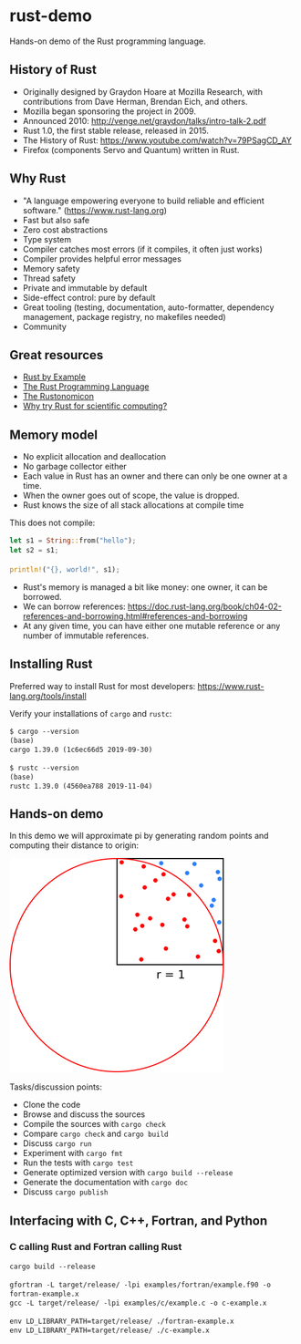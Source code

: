 

# rust-demo

Hands-on demo of the Rust programming language.


## History of Rust

- Originally designed by Graydon Hoare at Mozilla Research, with contributions from Dave Herman, Brendan Eich, and others.
- Mozilla began sponsoring the project in 2009.
- Announced 2010: http://venge.net/graydon/talks/intro-talk-2.pdf
- Rust 1.0, the first stable release, released in 2015.
- The History of Rust: https://www.youtube.com/watch?v=79PSagCD_AY
- Firefox (components Servo and Quantum) written in Rust.


## Why Rust

- "A language empowering everyone to build reliable and efficient software." (https://www.rust-lang.org)
- Fast but also safe
- Zero cost abstractions
- Type system
- Compiler catches most errors (if it compiles, it often just works)
- Compiler provides helpful error messages
- Memory safety
- Thread safety
- Private and immutable by default
- Side-effect control: pure by default
- Great tooling (testing, documentation, auto-formatter, dependency management, package registry, no makefiles needed)
- Community


## Great resources

- [Rust by Example](https://doc.rust-lang.org/rust-by-example/)
- [The Rust Programming Language](https://doc.rust-lang.org/book/)
- [The Rustonomicon](https://doc.rust-lang.org/nomicon/)
- [Why try Rust for scientific computing?](https://erambler.co.uk/blog/why-give-rust-a-try/)


## Memory model

- No explicit allocation and deallocation
- No garbage collector either
- Each value in Rust has an owner and there can only be one owner at a time.
- When the owner goes out of scope, the value is dropped.
- Rust knows the size of all stack allocations at compile time

This does not compile:
```rust
let s1 = String::from("hello");
let s2 = s1;

println!("{}, world!", s1);
```

- Rust's memory is managed a bit like money: one owner, it can be borrowed.
- We can borrow references: https://doc.rust-lang.org/book/ch04-02-references-and-borrowing.html#references-and-borrowing
- At any given time, you can have either one mutable reference or any number of immutable references.


## Installing Rust

Preferred way to install Rust for most developers: https://www.rust-lang.org/tools/install

Verify your installations of `cargo` and `rustc`:
```
$ cargo --version                                                                                                                                      (base)
cargo 1.39.0 (1c6ec66d5 2019-09-30)

$ rustc --version                                                                                                                                      (base)
rustc 1.39.0 (4560ea788 2019-11-04)
```


## Hands-on demo

In this demo we will approximate pi by generating random points and computing
their distance to origin:

![random points](img/darts.png)

Tasks/discussion points:
- Clone the code
- Browse and discuss the sources
- Compile the sources with `cargo check`
- Compare `cargo check` and `cargo build`
- Discuss `cargo run`
- Experiment with `cargo fmt`
- Run the tests with `cargo test`
- Generate optimized version with `cargo build --release`
- Generate the documentation with `cargo doc`
- Discuss `cargo publish`


## Interfacing with C, C++, Fortran, and Python

### C calling Rust and Fortran calling Rust

```
cargo build --release

gfortran -L target/release/ -lpi examples/fortran/example.f90 -o fortran-example.x
gcc -L target/release/ -lpi examples/c/example.c -o c-example.x

env LD_LIBRARY_PATH=target/release/ ./fortran-example.x
env LD_LIBRARY_PATH=target/release/ ./c-example.x
```
